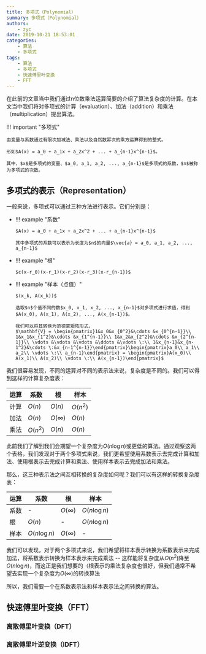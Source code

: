 ```yaml
---
title: 多项式（Polynomial）
summary: 多项式（Polynomial）
authors:
    - zyc
date: 2019-10-21 18:53:01
categories:
    - 算法
    - 多项式
tags:
    - 算法
    - 多项式
    - 快速傅里叶变换
    - FFT
---
```


在此前的文章当中我们通过n位数乘法运算简要的介绍了算法复杂度的计算。在本文当中我们将对多项式的计算（evaluation）、加法（addition）和乘法（multiplication）提出算法。

!!! important "多项式"

    由变量与系数通过有限次加减法、乘法以及自然数幂次的乘方运算得到的整式。

    形如$A(x) = a_0 + a_1x + a_2x^2 + ... + a_{n-1}x^{n-1}$。
    
    其中，$x$是多项式的变量、$a_0, a_1, a_2, ..., a_{n-1}$是多项式的系数，$n$被称为多项式的次数。

## 多项式的表示（Representation）

一般来说，多项式可以通过三种方法进行表示。它们分别是：

+   !!! example "系数"

        $A(x) = a_0 + a_1x + a_2x^2 + ... + a_{n-1}x^{n-1}$
        
        其中多项式的系数可以表示为长度为$n$的向量$\vec{a} = a_0, a_1, a_2, ..., a_{n-1}$

+   !!! example "根"

        $c(x-r_0)(x-r_1)(x-r_2)(x-r_3)(x-r_{n-1})$

+   !!! example "样本（点值）"

        $(x_k, A(x_k))$

        选取$n$个值不同的数$x_0, x_1, x_2, ..., x_{n-1}$对多项式进行求值，得到$A(x_0), A(x_1), A(x_2), ..., A(x_{n-1})$。

        我们可以将其转换为范德蒙矩阵形式，
        $\mathbf{V} = \begin{pmatrix}1&x_0&x_{0^2}&\cdots &x_{0^{n-1}}\\ 1&x_1&x_{1^2}&\cdots &x_{1^{n-1}}\\ 1&x_2&x_{2^2}&\cdots &x_{2^{n-1}}\\ \vdots &\vdots &\vdots &\ddots &\vdots \:\\ 1&x_{n-1}&x_{n-1^2}&\cdots \:&x_{n-1^{n-1}}\end{pmatrix}\begin{pmatrix}a_0\\ a_1\\ a_2\\ \vdots \:\\ a_{n-1}\end{pmatrix} = \begin{pmatrix}A(x_0)\\ A(x_1)\\ A(x_2)\\ \vdots \:\\ A(x_{n-1})\end{pmatrix}$

我们很容易发现，不同的运算对不同的表示法来说，复杂度是不同的。我们可以得到这样的计算复杂度表：

| 运算 	| 系数     	| 根          	| 样本     	|
|------	|----------	|-------------	|----------	|
| 计算 	| $O(n)$   	| $O(n)$      	| $O(n^2)$ 	|
| 加法 	| $O(n)$   	| $O(\infty)$ 	| $O(n)$   	|
| 乘法 	| $O(n^2)$ 	| $O(n)$      	| $O(n)$   	|

此前我们了解到我们会期望一个复杂度为$O(n\log n)$或更低的算法。通过观察这两个表格，我们发现对于两个多项式来说，我们更希望使用系数表示去完成计算和加法、使用根表示去完成计算和乘法、使用样本表示去完成加法和乘法。

那么，这三种表示法之间互相转换的复杂度如何呢？我们可以有这样的转换复杂度表：

| 运算 	| 系数         	| 根          	| 样本         	|
|------	|--------------	|-------------	|--------------	|
| 系数 	| -            	| $O(\infty)$ 	| $O(n\log n)$ 	|
| 根   	| $O(n)$       	| -           	| $O(n\log n)$ 	|
| 样本 	| $O(n\log n)$ 	| $O(\infty)$ 	| -            	|

我们可以发现，对于两个多项式来说，我们希望将样本表示转换为系数表示来完成加法，将系数表示转换为样本表示来完成乘法 -- 这样能将复杂度从$O(n^2)$降至$O(n\log n)$，而这正是我们想要的（根表示的乘法复杂度也很好，但我们通常不希望去实现一个复杂度为$O(\infty)$的转换算法

所以，我们需要一个在系数表示法和样本表示法之间转换的算法。

## 快速傅里叶变换（FFT）

### 离散傅里叶变换（DFT）

### 离散傅里叶逆变换（IDFT）

